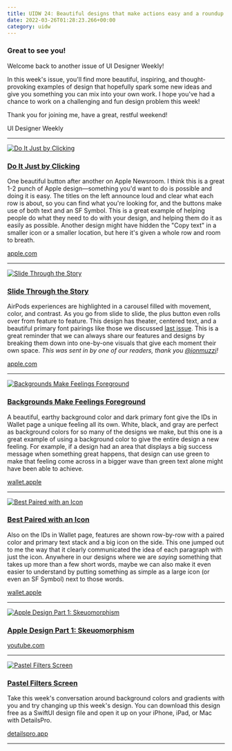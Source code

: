 ```yaml
---
title: UIDW 24: Beautiful designs that make actions easy and a roundup of color examples
date: 2022-03-26T01:28:23.266+00:00
category: uidw
---
```


### Great to see you!

Welcome back to another issue of UI Designer Weekly!

In this week's issue, you'll find more beautiful, inspiring, and thought-provoking examples of design that hopefully spark some new ideas and give you something you can mix into your own work. I hope you've had a chance to work on a challenging and fun design problem this week!

Thank you for joining me, have a great, restful weekend!

 UI Designer Weekly 

---

[![](https://assets.sahandnayebaziz.org/do-it-just-by-clicking.jpeg "Do It Just by Clicking")](https://cur.at/CzvQg54?m=web) 

### [Do It Just by Clicking](https://cur.at/CzvQg54?m=web)

One beautiful button after another on Apple Newsroom. I think this is a great 1-2 punch of Apple design—something you'd want to do is possible and doing it is easy. The titles on the left announce loud and clear what each row is about, so you can find what you're looking for, and the buttons make use of both text and an SF Symbol. This is a great example of helping people do what they need to do with your design, and helping them do it as easily as possible. Another design might have hidden the "Copy text" in a smaller icon or a smaller location, but here it's given a whole row and room to breath.

[apple.com](https://cur.at/CzvQg54?m=web) 

---

[![](https://assets.sahandnayebaziz.org/slide-through-the-story.jpeg "Slide Through the Story")](https://cur.at/A6fimpL?m=web) 

### [Slide Through the Story](https://cur.at/A6fimpL?m=web)

AirPods experiences are highlighted in a carousel filled with movement, color, and contrast. As you go from slide to slide, the plus button even rolls over from feature to feature. This design has theater, centered text, and a beautiful primary font pairings like those we discussed [last issue](https://cur.at/ksAWmwT?m=web). This is a great reminder that we can always share our features and designs by breaking them down into one-by-one visuals that give each moment their own space. _This was sent in by one of our readers, thank you [@jonmuzzi](https://cur.at/9PFIMwP?m=web)!_

[apple.com](https://cur.at/A6fimpL?m=web) 

---

[![](https://assets.sahandnayebaziz.org/backgrounds-make-feelings-foreground.jpeg "Backgrounds Make Feelings Foreground")](https://cur.at/Lpr34jk?m=web) 

### [Backgrounds Make Feelings Foreground](https://cur.at/Lpr34jk?m=web)

A beautiful, earthy background color and dark primary font give the IDs in Wallet page a unique feeling all its own. White, black, and gray are perfect as background colors for so many of the designs we make, but this one is a great example of using a background color to give the entire design a new feeling. For example, if a design had an area that displays a big success message when something great happens, that design can use green to make that feeling come across in a bigger wave than green text alone might have been able to achieve.

[wallet.apple](https://cur.at/Lpr34jk?m=web) 

---

[![](https://assets.sahandnayebaziz.org/best-paired-with-an-icon.jpeg "Best Paired with an Icon")](https://cur.at/QN5EjXS?m=web) 

### [Best Paired with an Icon](https://cur.at/QN5EjXS?m=web)

Also on the IDs in Wallet page, features are shown row-by-row with a paired color and primary text stack and a big icon on the side. This one jumped out to me the way that it clearly communicated the idea of each paragraph with just the icon. Anywhere in our designs where we are _saying_ something that takes up more than a few short words, maybe we can also make it even easier to understand by putting something as simple as a large icon (or even an SF Symbol) next to those words.

[wallet.apple](https://cur.at/QN5EjXS?m=web) 

---

[![](https://assets.sahandnayebaziz.org/apple-design-part-1:-skeuomorphism.jpeg "Apple Design Part 1: Skeuomorphism")](https://cur.at/4YA51e?m=web) 

### [Apple Design Part 1: Skeuomorphism](https://cur.at/4YA51e?m=web)

[youtube.com](https://cur.at/4YA51e?m=web) 

---

[![](https://assets.sahandnayebaziz.org/pastel-filters-screen.jpeg "Pastel Filters Screen")](https://cur.at/QAsPo6b?m=web) 

### [Pastel Filters Screen](https://cur.at/QAsPo6b?m=web)

Take this week's conversation around background colors and gradients with you and try changing up this week's design. You can download this design free as a SwiftUI design file and open it up on your iPhone, iPad, or Mac with DetailsPro.

[detailspro.app](https://cur.at/QAsPo6b?m=web) 

---
